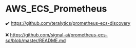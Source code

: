 # AWS_ECS_Prometheus

✔️ https://github.com/teralytics/prometheus-ecs-discovery

❌ https://github.com/signal-ai/prometheus-ecs-sd/blob/master/README.md
